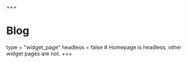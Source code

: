 +++
# Blog
type = "widget_page"
headless = false # Homepage is headless, other widget pages are not.
+++
